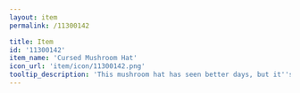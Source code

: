 ```yaml
---
layout: item
permalink: /11300142

title: Item
id: '11300142'
item_name: 'Cursed Mushroom Hat'
icon_url: 'item/icon/11300142.png'
tooltip_description: 'This mushroom hat has seen better days, but it''s still got a bit of charm, right?'
---
```

